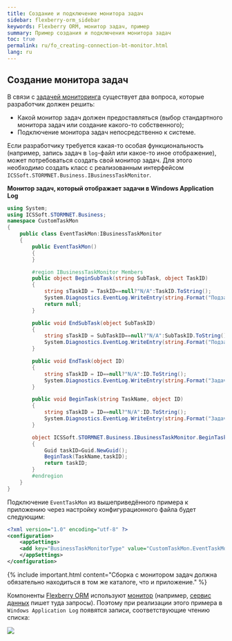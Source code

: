 ```yaml
---
title: Создание и подключение монитора задач
sidebar: flexberry-orm_sidebar
keywords: Flexberry ORM, монитор задач, пример
summary: Пример создания и подключения монитора задач
toc: true
permalink: ru/fo_creating-connection-bt-monitor.html
lang: ru
---
```


## Создание монитора задач

В связи с [задачей мониторинга](fo_business-task-monitor.html) существует два вопроса, которые разработчик должен решить:

* Какой монитор задач должен предоставляться (выбор стандартного монитора задач или создание какого-то собственного);
* Подключение монитора задач непосредственно к системе.

Если разработчику требуется какая-то особая функциональность (например, запись задач в `log`-файл или какое-то иное отображение), может потребоваться создать свой монитор задач. Для этого необходимо создать класс с реализованным интерфейсом `ICSSoft.STORMNET.Business.IBusinessTaskMonitor`.

**Монитор задач, который отображает задачи в  Windows Application Log**

```csharp
using System;
using ICSSoft.STORMNET.Business;
namespace CustomTaskMon
{
	public class EventTaskMon:IBusinessTaskMonitor
	{
		public EventTaskMon()
		{
		}

		#region IBusinessTaskMonitor Members
		public object BeginSubTask(string SubTask, object TaskID)
		{
			string sTaskID = TaskID==null?"N/A":TaskID.ToString();
			System.Diagnostics.EventLog.WriteEntry(string.Format("Подзадача задачи № {0} началась.", sTaskID), SubTask);
			return null;
		}

		public void EndSubTask(object SubTaskID)
		{
			string sTaskID = SubTaskID==null?"N/A":SubTaskID.ToString();
			System.Diagnostics.EventLog.WriteEntry(string.Format("Подзадача {0} закончилась.", sTaskID), "");
		}

		public void EndTask(object ID)
		{
			string sTaskID = ID==null?"N/A":ID.ToString();
			System.Diagnostics.EventLog.WriteEntry(string.Format("Задача № {0} закончилась.", sTaskID), "");
		}

		public void BeginTask(string TaskName, object ID)
		{
			string sTaskID = ID==null?"N/A":ID.ToString();
			System.Diagnostics.EventLog.WriteEntry(string.Format("Задача № {0} началась.", sTaskID), TaskName);
		}

		object ICSSoft.STORMNET.Business.IBusinessTaskMonitor.BeginTask(string TaskName)
		{
			Guid taskID=Guid.NewGuid();
			BeginTask(TaskName,taskID);
			return taskID;
		}
		#endregion
	}
}
```

Подключение `EventTaskMon` из вышеприведённого примера к приложению через настройку конфигурационного файла будет следующим:

```xml
<?xml version="1.0" encoding="utf-8" ?>
<configuration>
	<appSettings>
	<add key="BusinessTaskMonitorType" value="CustomTaskMon.EventTaskMon, CustomTaskMon, Version=1.0.0.1, Culture=neutral, PublicKeyToken=null"/>
	</appSettings>
</configuration>
```

{% include important.html content="Сборка с монитором задач должна обязательно находиться в том же каталоге, что и приложение." %}

Компоненты [Flexberry ORM](fo_flexberry-orm.html) используют [монитор](fo_business-task-monitor.html)  (например, [сервис данных](fo_data-service.html) пишет туда запросы). Поэтому при реализации этого примера в `Windows Application Log` появятся записи, соответствующие чтению списка:

![](/images/pages/products/flexberry-orm/business-task-monitor/business-task-monitor.jpg)
